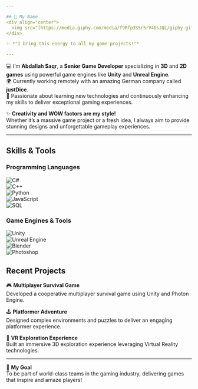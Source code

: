 ```yaml
---

## 🎥 My Name 
<div align="center">
  <img src="[https://media.giphy.com/media/f9Rfp3S5r5rV4DsJQL/giphy.gif](https://i.giphy.com/media/v1.Y2lkPTc5MGI3NjExeXh5cGJ6b3V5bnA2MGt6YW1ldGF4eTgyYjVkYnUzN3RvbHExb2wxZiZlcD12MV9pbnRlcm5hbF9naWZfYnlfaWQmY3Q9Zw/gDPxwdP6SKFnsWDJ2u/giphy.gif)" width="500" height="200" alt="Abdallah Saqr Animation" />
</div>  

✨ *"I bring this energy to all my game projects!"*

---
```

💻 I’m **Abdallah Saqr**, a **Senior Game Developer** specializing in **3D** and **2D games** using powerful game engines like **Unity** and **Unreal Engine**.  
🌍 Currently working remotely with an amazing German company called **justDice**.  
🚀 Passionate about learning new technologies and continuously enhancing my skills to deliver exceptional gaming experiences.

✨ **Creativity and WOW factors are my style!**  
Whether it’s a massive game project or a fresh idea, I always aim to provide stunning designs and unforgettable gameplay experiences.

---

## Skills & Tools

### Programming Languages  
![C#](https://img.shields.io/badge/-C%23-000?&logo=csharp&logoColor=239120)  
![C++](https://img.shields.io/badge/-C++-000?&logo=C%2B%2B&logoColor=00599C)  
![Python](https://img.shields.io/badge/-Python-000?&logo=Python)  
![JavaScript](https://img.shields.io/badge/-JavaScript-000?&logo=JavaScript)  
![SQL](https://img.shields.io/badge/-SQL-000?&logo=MySQL)  

### Game Engines & Tools  
![Unity](https://img.shields.io/badge/-Unity-000?&logo=unity)  
![Unreal Engine](https://img.shields.io/badge/-Unreal%20Engine-000?&logo=unreal-engine)  
![Blender](https://img.shields.io/badge/-Blender-000?&logo=blender&logoColor=F5792A)  
![Photoshop](https://img.shields.io/badge/-Photoshop-000?&logo=adobe-photoshop)  

## Recent Projects  

🎮 **Multiplayer Survival Game**  
Developed a cooperative multiplayer survival game using Unity and Photon Engine.  

🕹 **Platformer Adventure**  
Designed complex environments and puzzles to deliver an engaging platformer experience.  

🌌 **VR Exploration Experience**  
Built an immersive 3D exploration experience leveraging Virtual Reality technologies.  

---

🎯 **My Goal**  
To be part of world-class teams in the gaming industry, delivering games that inspire and amaze players!
